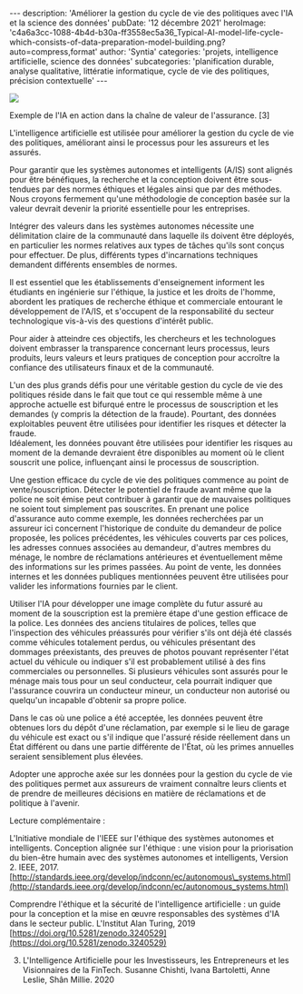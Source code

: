 \---
description: 'Améliorer la gestion du cycle de vie des politiques avec l'IA et la science des données'
pubDate: '12 décembre 2021'
heroImage: 'c4a6a3cc-1088-4b4d-b30a-ff3558ec5a36_Typical-AI-model-life-cycle-which-consists-of-data-preparation-model-building.png?auto=compress,format'
author: 'Syntia'
categories: 'projets, intelligence artificielle, science des données'
subcategories: 'planification durable, analyse qualitative, littératie informatique, cycle de vie des politiques, précision contextuelle'
\---

![](https://images.prismic.io/syntia/25cb98ba-6166-47e8-8450-2cdc19e38a6a_img_20211212_1949031-4.jpg?auto=compress,format)

Exemple de l'IA en action dans la chaîne de valeur de l'assurance. \[3\]

L'intelligence artificielle est utilisée pour améliorer la gestion du cycle de vie des politiques, améliorant ainsi le processus pour les assureurs et les assurés.

Pour garantir que les systèmes autonomes et intelligents (A/IS) sont alignés pour être bénéfiques, la recherche et la conception doivent être sous-tendues par des normes éthiques et légales ainsi que par des méthodes.
Nous croyons fermement qu'une méthodologie de conception basée sur la valeur devrait devenir la priorité essentielle pour les entreprises.

Intégrer des valeurs dans les systèmes autonomes nécessite une délimitation claire de la communauté dans laquelle ils doivent être déployés, en particulier les normes relatives aux types de tâches qu'ils sont conçus pour effectuer. De plus, différents types d'incarnations techniques demandent différents ensembles de normes.

Il est essentiel que les établissements d'enseignement informent les étudiants en ingénierie sur l'éthique, la justice et les droits de l'homme, abordent les pratiques de recherche éthique et commerciale entourant le développement de l'A/IS, et s'occupent de la responsabilité du secteur technologique vis-à-vis des questions d'intérêt public.

Pour aider à atteindre ces objectifs, les chercheurs et les technologues doivent embrasser la transparence concernant leurs processus, leurs produits, leurs valeurs et leurs pratiques de conception pour accroître la confiance des utilisateurs finaux et de la communauté.

L'un des plus grands défis pour une véritable gestion du cycle de vie des politiques réside dans le fait que tout ce qui ressemble même à une approche actuelle est bifurqué entre le processus de souscription et les demandes (y compris la détection de la fraude). Pourtant, des données exploitables peuvent être utilisées pour identifier les risques et détecter la fraude.  
Idéalement, les données pouvant être utilisées pour identifier les risques au moment de la demande devraient être disponibles au moment où le client souscrit une police, influençant ainsi le processus de souscription.

Une gestion efficace du cycle de vie des politiques commence au point de vente/souscription. Détecter le potentiel de fraude avant même que la police ne soit émise peut contribuer à garantir que de mauvaises politiques ne soient tout simplement pas souscrites. En prenant une police d'assurance auto comme exemple, les données recherchées par un assureur ici concernent l'historique de conduite du demandeur de police proposée, les polices précédentes, les véhicules couverts par ces polices, les adresses connues associées au demandeur, d'autres membres du ménage, le nombre de réclamations antérieures et éventuellement même des informations sur les primes passées. Au point de vente, les données internes et les données publiques mentionnées peuvent être utilisées pour valider les informations fournies par le client.

Utiliser l'IA pour développer une image complète du futur assuré au moment de la souscription est la première étape d'une gestion efficace de la police. Les données des anciens titulaires de polices, telles que l'inspection des véhicules préassurés pour vérifier s'ils ont déjà été classés comme véhicules totalement perdus, ou véhicules présentant des dommages préexistants, des preuves de photos pouvant représenter l'état actuel du véhicule ou indiquer s'il est probablement utilisé à des fins commerciales ou personnelles. Si plusieurs véhicules sont assurés pour le ménage mais tous pour un seul conducteur, cela pourrait indiquer que l'assurance couvrira un conducteur mineur, un conducteur non autorisé ou quelqu'un incapable d'obtenir sa propre police.

Dans le cas où une police a été acceptée, les données peuvent être obtenues lors du dépôt d'une réclamation, par exemple si le lieu de garage du véhicule est exact ou s'il indique que l'assuré réside réellement dans un État différent ou dans une partie différente de l'État, où les primes annuelles seraient sensiblement plus élevées.

Adopter une approche axée sur les données pour la gestion du cycle de vie des politiques permet aux assureurs de vraiment connaître leurs clients et de prendre de meilleures décisions en matière de réclamations et de politique à l'avenir.

Lecture complémentaire :

L'Initiative mondiale de l'IEEE sur l'éthique des systèmes autonomes et intelligents. Conception alignée sur l'éthique : une vision pour la priorisation du bien-être humain avec des systèmes autonomes et intelligents, Version 2. IEEE, 2017. [http://standards.ieee.org/develop/indconn/ec/autonomous\_systems.html](http://standards.ieee.org/develop/indconn/ec/autonomous_systems.html)

Comprendre l'éthique et la sécurité de l'intelligence artificielle : un guide pour la conception et la mise en œuvre responsables des systèmes d'IA dans le secteur public. L'Institut Alan Turing, 2019  
[https://doi.org/10.5281/zenodo.3240529](https://doi.org/10.5281/zenodo.3240529)

3. L'Intelligence Artificielle pour les Investisseurs, les Entrepreneurs et les Visionnaires de la FinTech. Susanne Chishti, Ivana Bartoletti, Anne Leslie, Shân Millie. 2020
